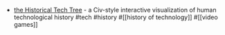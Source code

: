 - [the Historical Tech Tree](https://www.historicaltechtree.com/) - a Civ-style interactive visualization of human technological history #tech #history #[[history of technology]] #[[video games]]